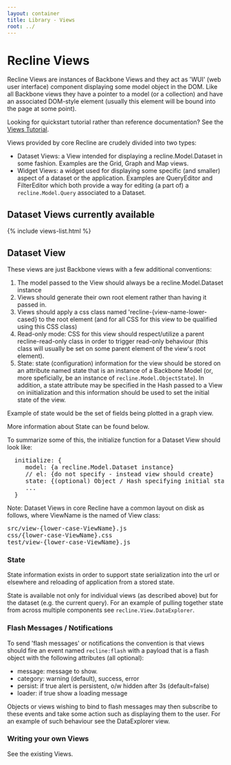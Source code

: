 ```yaml
---
layout: container
title: Library - Views
root: ../
---
```


<div class="page-header">
  <h1>
   Recline Views
  </h1>
</div>

Recline Views are instances of Backbone Views and they act as 'WUI' (web user
interface) component displaying some model object in the DOM. Like all Backbone
views they have a pointer to a model (or a collection) and have an associated
DOM-style element (usually this element will be bound into the page at some
point).

<div class="alert alert-info">Looking for quickstart tutorial rather than reference documentation? See the <a href="tutorial-views.html">Views Tutorial</a>.</div>


Views provided by core Recline are crudely divided into two types:

* Dataset Views: a View intended for displaying a recline.Model.Dataset in some
  fashion. Examples are the Grid, Graph and Map views.
* Widget Views: a widget used for displaying some specific (and smaller) aspect
  of a dataset or the application. Examples are QueryEditor and FilterEditor
  which both provide a way for editing (a part of) a `recline.Model.Query`
  associated to a Dataset.

## Dataset Views currently available
{% include views-list.html %}

## Dataset View

These views are just Backbone views with a few additional conventions:

1. The model passed to the View should always be a recline.Model.Dataset
  instance
2. Views should generate their own root element rather than having it passed
  in.
3. Views should apply a css class named 'recline-{view-name-lower-cased} to the
  root element (and for all CSS for this view to be qualified using this CSS
  class)
4. Read-only mode: CSS for this view should respect/utilize a parent
  recline-read-only class in order to trigger read-only behaviour (this class
  will usually be set on some parent element of the view's root element).
5. State: state (configuration) information for the view should be stored on an
  attribute named state that is an instance of a Backbone Model (or, more
  speficially, be an instance of `recline.Model.ObjectState`). In addition, a
  state attribute may be specified in the Hash passed to a View on
  iniitialization and this information should be used to set the initial state
  of the view.

  Example of state would be the set of fields being plotted in a graph view.

  More information about State can be found below.

To summarize some of this, the initialize function for a Dataset View should
look like:

<pre>
  initialize: {
     model: {a recline.Model.Dataset instance}
     // el: {do not specify - instead view should create}
     state: {(optional) Object / Hash specifying initial state}
     ...
  }
</pre>

Note: Dataset Views in core Recline have a common layout on disk as follows,
where ViewName is the named of View class:

<pre>
src/view-{lower-case-ViewName}.js
css/{lower-case-ViewName}.css
test/view-{lower-case-ViewName}.js
</pre>

### State

State information exists in order to support state serialization into the url
or elsewhere and reloading of application from a stored state.

State is available not only for individual views (as described above) but for
the dataset (e.g. the current query). For an example of pulling together state
from across multiple components see `recline.View.DataExplorer`.

### Flash Messages / Notifications

To send 'flash messages' or notifications the convention is that views should
fire an event named `recline:flash` with a payload that is a flash object with
the following attributes (all optional):

* message: message to show.
* category: warning (default), success, error
* persist: if true alert is persistent, o/w hidden after 3s (default=false)
* loader: if true show a loading message

Objects or views wishing to bind to flash messages may then subscribe to these
events and take some action such as displaying them to the user. For an example
of such behaviour see the DataExplorer view.

### Writing your own Views

See the existing Views.

